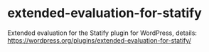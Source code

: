 # extended-evaluation-for-statify
Extended evaluation for the Statify plugin for WordPress, details: https://wordpress.org/plugins/extended-evaluation-for-statify/
